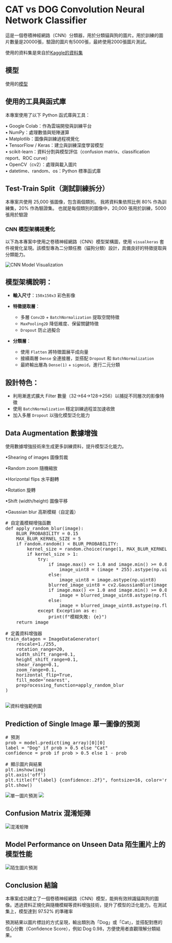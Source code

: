 # CAT vs DOG Convolution Neural Network Classifier
這是一個卷積神經網路（CNN）分類器，用於分類貓與狗的圖片。用於訓練的圖片數量是20000張，驗證的圖片有5000張，最終使用2000張圖片測試。

使用的資料集是來自於[Kaggle的資料集](https://www.kaggle.com/datasets/karakaggle/kaggle-cat-vs-dog-dataset)

## 模型
使用的[模型]([https://www.kaggle.com/datasets/karakaggle/kaggle-cat-vs-dog-dataset](https://drive.google.com/drive/folders/1HJD16NdZvSA1Hpud46s_eLusOaooMa42?usp=drive_link))

##  使用的工具與函式庫

本專案使用了以下 Python 函式庫與工具：

• Google Colab：作為雲端開發與訓練平台  
• NumPy：處理數值與矩陣運算  
• Matplotlib：圖像與訓練過程視覺化  
• TensorFlow / Keras：建立與訓練深度學習模型  
• scikit-learn：資料分割與模型評估（confusion matrix、classification report、ROC curve）  
• OpenCV（cv2）：處理與載入圖片  
• datetime、random、os：Python 標準函式庫  

##  Test-Train Split（測試訓練拆分）
本專案共使用 25,000 張圖像，包含兩個類別。
我將資料集依照比例 80% 作為訓練集，20% 作為驗證集。
也就是每個類別的圖像中，20,000 張用於訓練，5000 張用於驗證

### CNN 模型架構視覺化
以下為本專案中使用之卷積神經網路（CNN）模型架構圖，使用 `visualkeras` 套件視覺化呈現。該模型專為二分類任務（貓狗分類）設計，具備良好的特徵提取與分類能力。

![CNN Model Visualization](模型視覺圖.png)

##  模型架構說明：

- **輸入尺寸**：`150x150x3` 彩色影像
- **特徵提取層**：
  - 多層 `Conv2D` + `BatchNormalization` 提取空間特徵
  - `MaxPooling2D` 降低維度、保留關鍵特徵
  - `Dropout` 防止過擬合

- **分類層**：
  - 使用 `Flatten` 將特徵圖展平成向量
  - 接續兩層 `Dense` 全連接層，並搭配 `Dropout` 和 `BatchNormalization`
  - 最終輸出層為 `Dense(1)` + `sigmoid`，進行二元分類

## 設計特色：
- 利用漸進式擴大 Filter 數量（32→64→128→256）以捕捉不同層次的影像特徵
- 使用 `BatchNormalization` 穩定訓練過程並加速收斂
- 加入多層 `Dropout` 以強化模型泛化能力

## Data Augmentation 數據增強
使用數據增強技術來生成更多訓練資料，提升模型泛化能力。

•Shearing of images 圖像剪裁

•Random zoom 隨機縮放

•Horizontal flips 水平翻轉

•Rotation 旋轉

•Shift (width/height) 圖像平移

•Gaussian blur 高斯模糊（自定義）
<pre>
# 自定義模糊增強函數
def apply_random_blur(image):
    BLUR_PROBABILITY = 0.15
    MAX_BLUR_KERNEL_SIZE = 5
    if random.random() < BLUR_PROBABILITY:
        kernel_size = random.choice(range(1, MAX_BLUR_KERNEL_SIZE + 1, 2))
        if kernel_size > 1:
            try:
                if image.max() <= 1.0 and image.min() >= 0.0:
                    image_uint8 = (image * 255).astype(np.uint8)
                else:
                    image_uint8 = image.astype(np.uint8)
                blurred_image_uint8 = cv2.GaussianBlur(image_uint8, (kernel_size, kernel_size), 0)
                if image.max() <= 1.0 and image.min() >= 0.0:
                    image = blurred_image_uint8.astype(np.float32) / 255.0
                else:
                    image = blurred_image_uint8.astype(np.float32)
            except Exception as e:
                print(f"模糊失敗: {e}")
    return image

# 定義資料增強器
train_datagen = ImageDataGenerator(
    rescale=1./255,
    rotation_range=20,
    width_shift_range=0.1,
    height_shift_range=0.1,
    shear_range=0.1,
    zoom_range=0.1,
    horizontal_flip=True,
    fill_mode='nearest',
    preprocessing_function=apply_random_blur
)
                  </pre>
![資料增強範例圖](增強圖片範例.png)

## Prediction of Single Image 單一圖像的預測
<pre>
# 預測
prob = model.predict(img_array)[0][0]
label = "Dog" if prob > 0.5 else "Cat"
confidence = prob if prob > 0.5 else 1 - prob

# 顯示圖片與結果
plt.imshow(img)
plt.axis('off')
plt.title(f"{label} {confidence:.2f}", fontsize=16, color='red')
plt.show()
</pre>
![單一圖片預測](單一圖片預測(dog).png) 
![](單一圖片預測(cat).png)

## Confusion Matrix 混淆矩陣
![混淆矩陣](混淆矩陣.png) 

## Model Performance on Unseen Data 陌生圖片上的模型性能
![陌生圖片預測](陌生圖片預測.png) 

## Conclusion  結論

本專案成功建立了一個卷積神經網路（CNN）模型，能夠有效辨識貓與狗的圖像。透過資料正規化與隨機模糊等資料增強技術，提升了模型的泛化能力。在測試集上，模型達到 97.52% 的準確率

預測結果以圖片標註的方式呈現，輸出類別為「Dog」或「Cat」，並搭配對應的信心分數（Confidence Score），例如 Dog 0.98，方便使用者直觀理解分類結果。

